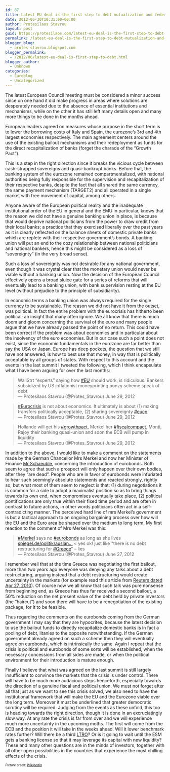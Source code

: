 ```yaml
---
id: 87
title: Latest EU deal is the first step to debt mutualization and federalization
date: 2012-06-30T10:31:00+00:00
author: Protesilaos Stavrou
layout: post
guid: https://protesilaos.com/latest-eu-deal-is-the-first-step-to-debt-mutualization-and-federalization/
permalink: /latest-eu-deal-is-the-first-step-to-debt-mutualization-and-federalization/
blogger_blog:
  - protes-stavrou.blogspot.com
blogger_permalink:
  - /2012/06/latest-eu-deal-is-first-step-to-debt.html
blogger_author:
  - Unknown
categories:
  - Euroblog
  - Uncategorized
---
```

<div class="separator" style="clear: both; text-align: center;">
</div>

The latest European Council meeting must be considered a minor success since on one hand it did make progress in areas where solutions are desperately needed due to the absence of essential institutions and mechanisms, while on the other it has still left many details open and many more things to be done in the months ahead. 

European leaders agreed on measures whose purpose in the short term is to lower the borrowing costs of Italy and Spain, the eurozone&#8217;s 3rd and 4th largest economies respectively. The main agreement centers around the use of the existing bailout mechanisms and their redeployment as funds for the direct recapitalization of banks (forget the charade of the &#8220;Growth Pact&#8221;). 

This is a step in the right direction since it breaks the vicious cycle between cash-strapped sovereigns and quasi-bankrupt banks. Before that, the banking system of the eurozone remained compartmentalized, with national authorities being fully responsible for the supervision and recapitalization of their respective banks, despite the fact that all shared the same currency, the same payment mechanism (TARGET2) and all operated in a single market with free movement of capital, among others.

Anyone aware of the European political reality and the inadequate institutional order of the EU in general and the EMU in particular, knows that the reason we did not have a genuine banking union in place, is because that would deprive national politicians from the power to draw credit from their local banks; a practice that they exercised liberally over the past years as it is clearly reflected on the balance sheets of domestic private banks which are replete with their respective government&#8217;s bonds. A banking union will put an end to the cozy relationship between national politicians and national bankers, hence this might be considered as a loss of &#8220;sovereignty&#8221; (in the very broad sense).

Such a loss of sovereignty was not desirable for any national government, even though it was crystal clear that the monetary union would never be viable without a banking union. Now the decision of the European Council effectively opens a broad sluice gate for a series of reforms that will eventually lead to a banking union, with bank supervision resting at the EU level (without prejudice to the principle of subsidiarity).

In economic terms a banking union was always required for the single currency to be sustainable. The reason we did not have it from the outset, was political. In fact the entire problem with the eurocrisis has hitherto been political; an insight that many often ignore. We all know that there is much doom and gloom concerning the survival of the euro and many people argue that we have already passed the point of no return. This could have been correct if the problem was about economics and in particular about the insolvency of the euro economies. But in our case such a point does not exist, since the economic fundamentals in the eurozone are far better than say the USA or Japan. Europe has deep pockets, the question that we still have not answered, is how to best use that money, in way that is politically acceptable by all groups of states. With respect to this account and the events in the last summit I tweeted the following, which I think encapsulate what I have been arguing for over the last months:

<blockquote class="twitter-tweet tw-align-center">
  <p>
    WallStrt &#8220;experts&#8221; saying how <a href="https://twitter.com/search/%2523EU">#EU</a> should work, is ridiculous. Bankers subsidized by US inflationist moneyprinting ponzy scheme speak of debt<br />— Protesilaos Stavrou (@Protes_Stavrou) June 29, 2012
  </p>
</blockquote>



<blockquote class="twitter-tweet tw-align-center">
  <p>
    <a href="https://twitter.com/search/%2523Eurocrisis">#Eurocrisis</a> is not about economics. It ultimately is about (1) making transfers politically acceptable, (2) sharing sovereignty <a href="https://twitter.com/search/%2523euco">#euco</a><br />— Protesilaos Stavrou (@Protes_Stavrou) June 29, 2012
  </p>
</blockquote>



<blockquote class="twitter-tweet tw-align-center">
  <p>
    Hollande will get his <a href="https://twitter.com/search/%2523growthpact">#growthpact</a>, Merkel her <a href="https://twitter.com/search/%2523fiscalcompact">#fiscalcompact</a>, Monti, Rajoy their banking quasi-union and soon the ECB will pump in liquidity<br />— Protesilaos Stavrou (@Protes_Stavrou) June 29, 2012
  </p>
</blockquote>



In addition to the above, I would like to make a comment on the statements made by the German Chancellor Mrs Merkel and now her Minister of Finance <a href="http://www.reuters.com/article/2012/06/29/us-eurozone-bonds-schaeuble-idUSBRE85S18P20120629" target="_blank">Mr Schaeuble</a>, concerning the introduction of eurobonds. Both seem to agree that such a prospect will only happen over their own bodies, after they &#8220;are dead&#8221;. People who are in favor of eurobonds were infuriated to hear such seemingly absolute statements and reacted strongly, rightly so;&nbsp;but what most of them seem to neglect is that: (1) during negotiations it is common for a side to adopt a maximalist position so as to bring things towards its own end, when compromises eventually take place, (2) political pontifications are only true within their fixed time period and are often in contrast to future actions, in other words politicians often act in a self-contradicting manner. The perceived hard line of mrs Merkel&#8217;s government is but a tactical approach to an ongoing bargaining process over how will the EU and the Euro area be shaped over the medium to long term. My first reaction to the comment of Mrs Merkel was this:

<blockquote class="twitter-tweet tw-align-center">
  <p>
    <a href="https://twitter.com/search/%2523Merkel">#Merkel</a> says no <a href="https://twitter.com/search/%2523eurobonds">#eurobonds</a> as long as she lives <a href="http://t.co/A0kJeAqx" title="http://www.spiegel.de/politik/ausland/kanzlerin-merkel-schliesst-euro-bonds-aus-a-841115.html">spiegel.de/politik/auslan…</a> < yes ok! just like "there is no debt restructuring for <a href="https://twitter.com/search/%2523Greece">#Greece</a>&#8221; &#8211; lies<br />— Protesilaos Stavrou (@Protes_Stavrou) June 27, 2012
  </p>
</blockquote>



I remember well that at the time Greece was negotiating the first bailout, more than two years ago everyone was denying any talks about a debt restructuring, arguing instead that a debt restructuring would create uncertainty in the markets (for example read this article from <a href="http://www.reuters.com/article/2010/04/27/eurozone-greece-idUSLDE63Q1A620100427" target="_blank">Reuters dated Apr 27, 2010</a>). Of course now we all know that such talk was pure nonsense from beginning end, as Greece has thus far received a second bailout, a 50% reduction on the net present value of the debt held by private investors (the &#8220;haircut&#8221;) and soon there will have to be a renegotiation of the existing package, for it to be feasible.

Thus regarding the comments on the eurobonds coming from the German government I may say that they are hypocrites, because the latest decision to use the bailout funds to directly recapitalize domestic banks is in fact a pooling of debt, litanies to the opposite notwithstanding. If the German government already agreed on such a scheme then they will eventually agree on eurobonds, which is intrinsically the same. Again I repeat that the crisis is political and eurobonds of some sorts will be established, when the necessary concessions from all sides are made, or when the political environment for their introduction is mature enough.

Finally I believe that what was agreed on the last summit is still largely insufficient to convince the markets that the crisis is under control. There will have to be much more audacious steps henceforth, especially towards the direction of a genuine fiscal and political union. We must not forget after all that just as we want to see this crisis solved, we also need to have the institutional framework that will make the EU and the Eurozone viable over the long term. Moreover it must be underlined that greater democratic scrutiny will be required. Judging from the events as these unfold, this too is heading towards the right direction, though it is done in an excruciatingly slow way. At any rate the crisis is far from over and we will experience much more uncertainty in the upcoming moths. The first will come from the ECB and the position it will take in the weeks ahead. Will it lower benchmark rates further? Will there be a third [LTRO](https://protesilaos.com/search/label/LTRO)? Or is it going to wait until the ESM gets a banking license so that it may leverage its capital with new liquidity? These and many other questions are in the minds of investors, together with all other open possibilities in the countries that experience the most chilling effects of the crisis.

_<span style="font-size: x-small;">Picture credit: <a href="http://en.wikipedia.org/wiki/European_Council" target="_blank">Wikipedia</a></span>_
